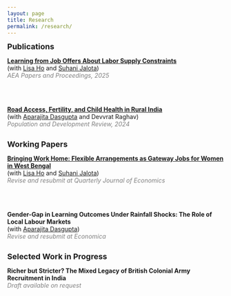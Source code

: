 ```yaml
---
layout: page
title: Research
permalink: /research/
---
```


<div style="font-size:18px;"><strong>Publications</strong></div>

<div style="font-size:14px; margin-bottom: 2em;">

<a href="/assets/LearningFromJobOffers.pdf" target="_blank"><strong>Learning from Job Offers About Labor Supply Constraints</strong></a>  
(with [Lisa Ho](https://lisayzho.github.io/) and [Suhani Jalota](https://www.suhanijalota.me/))  
<span style="color: grey;"><em>AEA Papers and Proceedings, 2025</em></span>

<br><br>

<a href="/assets/RoadAccess_Fertility_ChildHealth.pdf" target="_blank"><strong>Road Access, Fertility, and Child Health in Rural India</strong></a>  
(with [Aparajita Dasgupta](https://sites.google.com/ashoka.edu.in/aparajita-dasgupta) and Devvrat Raghav)  
<span style="color: grey;"><em>Population and Development Review, 2024</em></span>

</div>

<div style="font-size:18px;"><strong>Working Papers</strong></div>

<div style="font-size:14px; margin-bottom: 2em;">

<a href="/assets/BringingWorkHome.pdf" target="_blank"><strong>Bringing Work Home: Flexible Arrangements as Gateway Jobs for Women in West Bengal</strong></a>  
(with [Lisa Ho](https://lisayzho.github.io/) and [Suhani Jalota](https://www.suhanijalota.me/))  
<span style="color: grey;"><em>Revise and resubmit at Quarterly Journal of Economics</em></span>

<br><br>

<strong>Gender-Gap in Learning Outcomes Under Rainfall Shocks: The Role of Local Labour Markets</strong>  
(with [Aparajita Dasgupta](https://sites.google.com/ashoka.edu.in/aparajita-dasgupta))  
<span style="color: grey;"><em>Revise and resubmit at Economica</em></span>

</div>

<div style="font-size:18px;"><strong>Selected Work in Progress</strong></div>

<div style="font-size:14px;">

<strong>Richer but Stricter? The Mixed Legacy of British Colonial Army Recruitment in India</strong>  
<span style="color: grey;"><em>Draft available on request</em></span>

</div>
